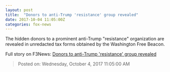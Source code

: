 ```yaml
---
layout: post
title:  "Donors to anti-Trump 'resistance' group revealed"
date: 2017-10-04 11:05:00Z
categories: fox-news
---
```


The hidden donors to a prominent anti-Trump "resistance" organization are revealed in unredacted tax forms obtained by the Washington Free Beacon.


Full story on F3News: [Donors to anti-Trump 'resistance' group revealed](http://www.f3nws.com/n/AnTFmD)

> Posted on: Wednesday, October 4, 2017 11:05:00 AM
